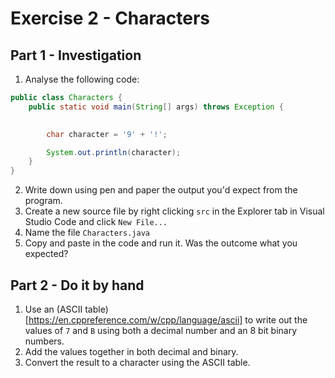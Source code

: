 # Exercise 2 - Characters

## Part 1 - Investigation
1. Analyse the following code:
```java
public class Characters {
    public static void main(String[] args) throws Exception {
        

        char character = '9' + '!';

        System.out.println(character);
    }
}
```
2. Write down using pen and paper the output you'd expect from the program.
3. Create a new source file by right clicking `src` in the Explorer tab in Visual Studio Code and click `New File...`
4. Name the file `Characters.java`
5. Copy and paste in the code and run it. Was the outcome what you expected?

## Part 2 - Do it by hand
1. Use an (ASCII table)[https://en.cppreference.com/w/cpp/language/ascii] to write out the values of `7` and `B` using both a decimal number and an 8 bit binary numbers.
2. Add the values together in both decimal and binary.
3. Convert the result to a character using the ASCII table.
